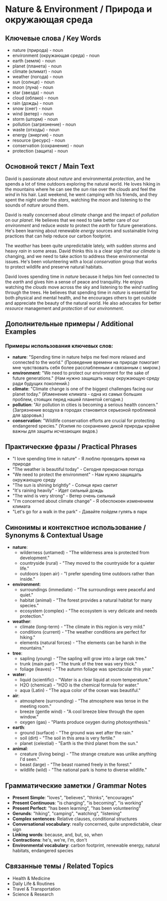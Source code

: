 # Nature & Environment / Природа и окружающая среда

## Ключевые слова / Key Words
- nature (природа) - noun
- environment (окружающая среда) - noun
- earth (земля) - noun
- planet (планета) - noun
- climate (климат) - noun
- weather (погода) - noun
- sun (солнце) - noun
- moon (луна) - noun
- star (звезда) - noun
- cloud (облако) - noun
- rain (дождь) - noun
- snow (снег) - noun
- wind (ветер) - noun
- storm (шторм) - noun
- pollution (загрязнение) - noun
- waste (отходы) - noun
- energy (энергия) - noun
- resource (ресурс) - noun
- conservation (сохранение) - noun
- protection (защита) - noun

## Основной текст / Main Text

David is passionate about *nature* and environmental *protection*, and he spends a lot of time outdoors exploring the natural world. He loves hiking in the mountains where he can see the *sun* rise over the *clouds* and feel the *wind* in his hair. Last weekend, he went camping with his friends, and they spent the night under the *stars*, watching the *moon* and listening to the sounds of *nature* around them.

David is really concerned about *climate* change and the impact of *pollution* on our *planet*. He believes that we need to take better care of our *environment* and reduce *waste* to protect the *earth* for future generations. He's been learning about renewable *energy* sources and sustainable living practices that can help reduce our carbon footprint.

The *weather* has been quite unpredictable lately, with sudden *storms* and heavy *rain* in some areas. David thinks this is a clear sign that our *climate* is changing, and we need to take action to address these environmental issues. He's been volunteering with a local *conservation* group that works to protect wildlife and preserve natural habitats.

David loves spending time in *nature* because it helps him feel connected to the *earth* and gives him a sense of peace and tranquility. He enjoys watching the *clouds* move across the sky and listening to the *wind* rustling through the trees. He believes that spending time in *nature* is essential for both physical and mental health, and he encourages others to get outside and appreciate the beauty of the natural world. He also advocates for better *resource* management and *protection* of our *environment*.

## Дополнительные примеры / Additional Examples

### Примеры использования ключевых слов:
- **nature**: "Spending time in nature helps me feel more relaxed and connected to the world." (Проведение времени на природе помогает мне чувствовать себя более расслабленным и связанным с миром.)
- **environment**: "We need to protect our environment for the sake of future generations." (Нам нужно защищать нашу окружающую среду ради будущих поколений.)
- **climate**: "Climate change is one of the biggest challenges facing our planet today." (Изменение климата - одна из самых больших проблем, стоящих перед нашей планетой сегодня.)
- **pollution**: "Air pollution in cities is becoming a serious health concern." (Загрязнение воздуха в городах становится серьезной проблемой для здоровья.)
- **conservation**: "Wildlife conservation efforts are crucial for protecting endangered species." (Усилия по сохранению дикой природы крайне важны для защиты исчезающих видов.)

## Практические фразы / Practical Phrases

- "I love spending time in nature" - Я люблю проводить время на природе
- "The weather is beautiful today" - Сегодня прекрасная погода
- "We need to protect the environment" - Нам нужно защищать окружающую среду
- "The sun is shining brightly" - Солнце ярко светит
- "It's raining heavily" - Идет сильный дождь
- "The wind is very strong" - Ветер очень сильный
- "I'm concerned about climate change" - Я обеспокоен изменением климата
- "Let's go for a walk in the park" - Давайте пойдем гулять в парк

## Синонимы и контекстное использование / Synonyms & Contextual Usage

- **nature**: 
  - wilderness (untamed) - "The wilderness area is protected from development."
  - countryside (rural) - "They moved to the countryside for a quieter life."
  - outdoors (open air) - "I prefer spending time outdoors rather than inside."
- **environment**: 
  - surroundings (immediate) - "The surroundings were peaceful and quiet."
  - habitat (animal) - "The forest provides a natural habitat for many species."
  - ecosystem (complex) - "The ecosystem is very delicate and needs protection."
- **weather**: 
  - climate (long-term) - "The climate in this region is very mild."
  - conditions (current) - "The weather conditions are perfect for hiking."
  - elements (natural forces) - "The elements can be harsh in the mountains."
- **tree**: 
  - sapling (young) - "The sapling will grow into a large oak tree."
  - trunk (main part) - "The trunk of the tree was very thick."
  - foliage (leaves) - "The autumn foliage was spectacular this year."
- **water**: 
  - liquid (scientific) - "Water is a clear liquid at room temperature."
  - H2O (chemical) - "H2O is the chemical formula for water."
  - aqua (Latin) - "The aqua color of the ocean was beautiful."
- **air**: 
  - atmosphere (surrounding) - "The atmosphere was tense in the meeting room."
  - breeze (gentle wind) - "A cool breeze blew through the open window."
  - oxygen (gas) - "Plants produce oxygen during photosynthesis."
- **earth**: 
  - ground (surface) - "The ground was wet after the rain."
  - soil (dirt) - "The soil in this area is very fertile."
  - planet (celestial) - "Earth is the third planet from the sun."
- **animal**: 
  - creature (living being) - "The strange creature was unlike anything I'd seen."
  - beast (large) - "The beast roamed freely in the forest."
  - wildlife (wild) - "The national park is home to diverse wildlife."

## Грамматические заметки / Grammar Notes

- **Present Simple**: "loves", "believes", "thinks", "encourages"
- **Present Continuous**: "is changing", "is becoming", "is working"
- **Present Perfect**: "has been learning", "has been volunteering"
- **Gerunds**: "hiking", "camping", "watching", "listening"
- **Complex sentences**: Relative clauses, conditional structures
- **Conversational vocabulary**: really concerned, quite unpredictable, clear sign
- **Linking words**: because, and, but, so, when
- **Contractions**: he's, we're, I'm, don't
- **Environmental vocabulary**: carbon footprint, renewable energy, natural habitats, endangered species

## Связанные темы / Related Topics

- Health & Medicine
- Daily Life & Routines
- Travel & Transportation
- Science & Research
